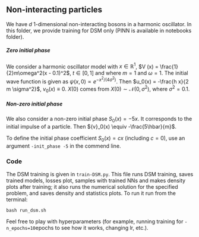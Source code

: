 ## Non-interacting particles

We have $d$ 1-dimensional non-interacting bosons in a harmonic oscillator. In this folder, we provide training for DSM only (PINN is available in notebooks folder).

##### Zero initial phase
We consider a harmonic oscillator model with 
$x\in\mathbb{R}^{1}$, 
$V (x) = \frac{1}{2}m\omega^2(x - 0.1)^2$, $t\in [0, 1]$ and where $m=1$ and $\omega=1$. The initial wave function is given as $\psi(x, 0) \propto e^{-x^2/(4\sigma^2)}$. Then $u_0(x) = -\frac{h x}{2 m \sigma^2}$, ${v}_0(x) \equiv 0$. $X(0)$ comes from $X(0) \sim \mathcal{N}(0, \sigma^2),$ where $\sigma^2 = 0.1$. 

##### Non-zero initial phase

We also consider a non-zero initial phase $S_0(x) = -5x$. It corresponds to the initial impulse of a particle. Then ${v}_0(x) \equiv -\frac{5\hbar}{m}$.

To define the initial  phase coefficient $S_0(x) = cx$ (including $c=0$), use an argument `-init_phase -5` in the commend line.

### Code

The DSM training is given in `train-DSM.py`. This file runs DSM training, saves trained models, losses plot, samples with trained NNs and makes density plots after training; it also runs the numerical solution for the specified problem, and saves density and statistics plots. To run it run from the terminal:
```
bash run_dsm.sh
```
Feel free to play with hyperparameters (for example, running training for `-n_epochs=10`epochs to see how it works, changing lr, etc.).

